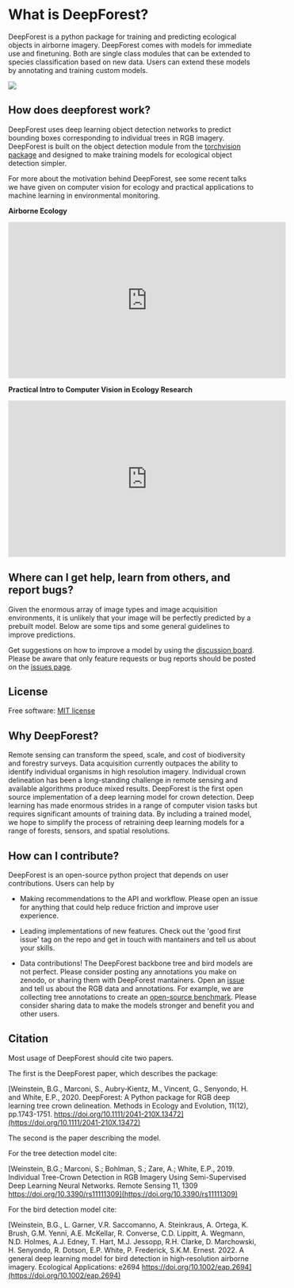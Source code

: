 # What is DeepForest?

DeepForest is a python package for training and predicting ecological objects in airborne imagery. DeepForest comes with models for immediate use and finetuning. Both are single class modules that can be extended to species classification based on new data. Users can extend these models by annotating and training custom models. 

![](../www/image.png)

## How does deepforest work?

DeepForest uses deep learning object detection networks to predict bounding boxes corresponding to individual trees in RGB imagery. 
DeepForest is built on the object detection module from the [torchvision package](http://pytorch.org/vision/stable/index.html) and designed to make training models for ecological object detection simpler.

For more about the motivation behind DeepForest, see some recent talks we have given on computer vision for ecology and practical applications to machine learning in environmental monitoring.

**Airborne Ecology**

<iframe width="560" height="315" src="https://www.youtube.com/embed/O4K95-0W5FE?si=Vw8-yFLgRWaVIdbu" title="YouTube video player" frameborder="0" allow="accelerometer; autoplay; clipboard-write; encrypted-media; gyroscope; picture-in-picture; web-share" allowfullscreen></iframe>

**Practical Intro to Computer Vision in Ecology Research**

[<iframe width="560" height="315" src="https://www.youtube.com/embed/r7zqn4AZmb0?start=1080" title="YouTube video player" frameborder="0" allow="accelerometer; autoplay; clipboard-write; encrypted-media; gyroscope; picture-in-picture" allowfullscreen></iframe>](https://youtu.be/wRBG74STulc?si=SRMWh6n9VlRU8kff)

## Where can I get help, learn from others, and report bugs?

Given the enormous array of image types and image acquisition environments, it is unlikely that your image will be perfectly predicted by a prebuilt model. Below are some tips and some general guidelines to improve predictions.

Get suggestions on how to improve a model by using the [discussion board](https://github.com/weecology/DeepForest/discussions). Please be aware that only feature requests or bug reports should be posted on the [issues page](https://github.com/weecology/DeepForest/issues).

## License

Free software: [MIT license](https://github.com/weecology/DeepForest/blob/master/LICENSE)

## Why DeepForest?

Remote sensing can transform the speed, scale, and cost of biodiversity and forestry surveys. Data acquisition currently outpaces the ability to identify individual organisms in high resolution imagery. Individual crown delineation has been a long-standing challenge in remote sensing and available algorithms produce mixed results. DeepForest is the first open source implementation of a deep learning model for crown detection. Deep learning has made enormous strides in a range of computer vision tasks but requires significant amounts of training data. By including a trained model, we hope to simplify the process of retraining deep learning models for a range of forests, sensors, and spatial resolutions.

## How can I contribute?

DeepForest is an open-source python project that depends on user contributions. Users can help by

* Making recommendations to the API and workflow. Please open an issue for anything that could help reduce friction and improve user experience.

* Leading implementations of new features. Check out the 'good first issue' tag on the repo and get in touch with mantainers and tell us about your skills. 

* Data contributions! The DeepForest backbone tree and bird models are not perfect. Please consider posting any annotations you make on zenodo, or sharing them with DeepForest mantainers. Open an [issue](https://github.com/weecology/DeepForest/issues) and tell us about the RGB data and annotations. For example, we are collecting tree annotations to create an [open-source benchmark](https://milliontrees.idtrees.org/). Please consider sharing data to make the models stronger and benefit you and other users. 

## Citation

Most usage of DeepForest should cite two papers.

The first is the DeepForest paper, which describes the package:

[Weinstein, B.G., Marconi, S., Aubry‐Kientz, M., Vincent, G., Senyondo, H. and White, E.P., 2020. DeepForest: A Python package for RGB deep learning tree crown delineation. Methods in Ecology and Evolution, 11(12), pp.1743-1751. https://doi.org/10.1111/2041-210X.13472](https://doi.org/10.1111/2041-210X.13472)

The second is the paper describing the model.

For the tree detection model cite:

[Weinstein, B.G.; Marconi, S.; Bohlman, S.; Zare, A.; White, E.P., 2019. Individual Tree-Crown Detection in RGB Imagery Using Semi-Supervised Deep Learning Neural Networks. Remote Sensing 11, 1309 https://doi.org/10.3390/rs11111309](https://doi.org/10.3390/rs11111309)

For the bird detection model cite:

[Weinstein, B.G., L. Garner, V.R. Saccomanno, A. Steinkraus, A. Ortega, K. Brush, G.M. Yenni, A.E. McKellar, R. Converse, C.D. Lippitt, A. Wegmann, N.D. Holmes, A.J. Edney, T. Hart, M.J. Jessopp, R.H. Clarke, D. Marchowski, H. Senyondo, R. Dotson, E.P. White, P. Frederick, S.K.M. Ernest. 2022. A general deep learning model for bird detection in high‐resolution airborne imagery. Ecological Applications: e2694 https://doi.org/10.1002/eap.2694](https://doi.org/10.1002/eap.2694)